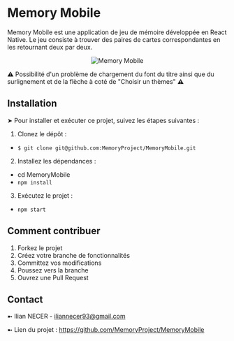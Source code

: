 # Memory Mobile

Memory Mobile est une application de jeu de mémoire développée en React Native. Le jeu consiste à trouver des paires de cartes correspondantes en les retournant deux par deux.

<p align="center">
  <img src="https://ibb.co/7Qwbstt" alt="Memory Mobile">
</p>

⚠️ Possibilité d'un problème de chargement du font du titre ainsi que du surlignement et de la flèche à coté de "Choisir un thèmes" ⚠️

## Installation

➤ Pour installer et exécuter ce projet, suivez les étapes suivantes :

1. Clonez le dépôt :

- ```$ git clone git@github.com:MemoryProject/MemoryMobile.git```

2. Installez les dépendances :

- cd MemoryMobile
- ````npm install````

3. Exécutez le projet :

- ````npm start````

## Comment contribuer

1. Forkez le projet
2. Créez votre branche de fonctionnalités
3. Committez vos modifications
4. Poussez vers la branche
5. Ouvrez une Pull Request

## Contact

➼ Ilian NECER - iliannecer93@gmail.com

➼ Lien du projet : https://github.com/MemoryProject/MemoryMobile
